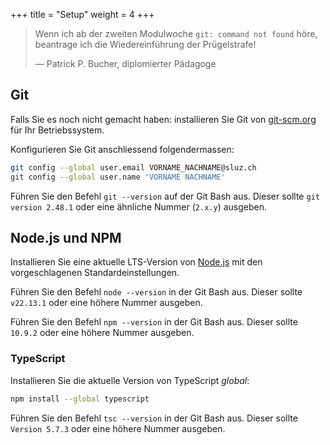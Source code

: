 +++
title = "Setup"
weight = 4
+++

> Wenn ich ab der zweiten Modulwoche `git: command not found` höre, beantrage
> ich die Wiedereinführung der Prügelstrafe!
> 
> — Patrick P. Bucher, diplomierter Pädagoge

## Git

Falls Sie es noch nicht gemacht haben: installieren Sie Git von
[git-scm.org](https://git-scm.com/downloads) für Ihr Betriebssystem.

Konfigurieren Sie Git anschliessend folgendermassen:

```sh
git config --global user.email VORNAME_NACHNAME@sluz.ch
git config --global user.name 'VORNAME NACHNAME'
```

Führen Sie den Befehl `git --version` auf der Git Bash aus. Dieser sollte `git
version 2.48.1` oder eine ähnliche Nummer (`2.x.y`) ausgeben.

## Node.js und NPM

Installieren Sie eine aktuelle LTS-Version von [Node.js](https://nodejs.org/en/)
mit den vorgeschlagenen Standardeinstellungen.

Führen Sie den Befehl `node --version` in der Git Bash aus. Dieser sollte
`v22.13.1` oder eine höhere Nummer ausgeben.

Führen Sie den Befehl `npm --version` in der Git Bash aus. Dieser sollte
`10.9.2` oder eine höhere Nummer ausgeben.

### TypeScript

Installieren Sie die aktuelle Version von TypeScript _global_:

```bash
npm install --global typescript
```

Führen Sie den Befehl `tsc --version` in der Git Bash aus. Dieser sollte
`Version 5.7.3` oder eine höhere Nummer ausgeben.
